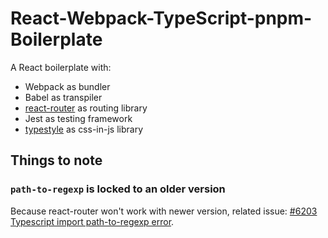 # React-Webpack-TypeScript-pnpm-Boilerplate
A React boilerplate with:

- Webpack as bundler
- Babel as transpiler
- [react-router](https://github.com/ReactTraining/react-router) as routing library
- Jest as testing framework
- [typestyle](https://github.com/typestyle/typestyle) as css-in-js library

## Things to note
### `path-to-regexp` is locked to an older version
Because react-router won't work with newer version, related issue: [#6203 Typescript import path-to-regexp error](https://github.com/ReactTraining/react-router/issues/6203).
